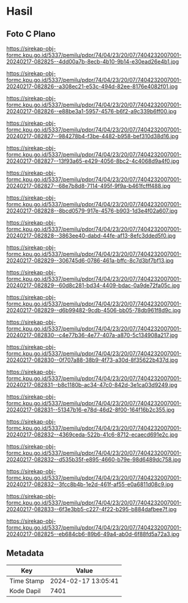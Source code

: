 # Hasil

## Foto C Plano

https://sirekap-obj-formc.kpu.go.id/5337/pemilu/pdpr/74/04/23/20/07/7404232007001-20240217-082825--4dd00a7b-8ecb-4b10-9b14-e30ead26e4b1.jpg

https://sirekap-obj-formc.kpu.go.id/5337/pemilu/pdpr/74/04/23/20/07/7404232007001-20240217-082826--a308ec21-e53c-494d-82ee-8176e4082f01.jpg

https://sirekap-obj-formc.kpu.go.id/5337/pemilu/pdpr/74/04/23/20/07/7404232007001-20240217-082826--e88be3a1-5957-4576-b6f2-a9c339b6ff00.jpg

https://sirekap-obj-formc.kpu.go.id/5337/pemilu/pdpr/74/04/23/20/07/7404232007001-20240217-082827--984278b4-f3be-4482-b958-bef310d38d16.jpg

https://sirekap-obj-formc.kpu.go.id/5337/pemilu/pdpr/74/04/23/20/07/7404232007001-20240217-082827--13f93a65-e429-4056-8bc2-4c4068d9a4f0.jpg

https://sirekap-obj-formc.kpu.go.id/5337/pemilu/pdpr/74/04/23/20/07/7404232007001-20240217-082827--68e7b8d8-7114-495f-9f9a-b461fcfff488.jpg

https://sirekap-obj-formc.kpu.go.id/5337/pemilu/pdpr/74/04/23/20/07/7404232007001-20240217-082828--8bcd0579-917e-4576-b903-1d3e4f02a607.jpg

https://sirekap-obj-formc.kpu.go.id/5337/pemilu/pdpr/74/04/23/20/07/7404232007001-20240217-082828--3863ee40-dabd-44fe-af13-8efc3dded5f0.jpg

https://sirekap-obj-formc.kpu.go.id/5337/pemilu/pdpr/74/04/23/20/07/7404232007001-20240217-082829--306745d6-0786-461a-bffc-8c7d3bf7bf13.jpg

https://sirekap-obj-formc.kpu.go.id/5337/pemilu/pdpr/74/04/23/20/07/7404232007001-20240217-082829--60d8c281-bd34-4409-bdac-0a9de72fa05c.jpg

https://sirekap-obj-formc.kpu.go.id/5337/pemilu/pdpr/74/04/23/20/07/7404232007001-20240217-082829--d6b99482-9cdb-4506-bb05-78db961f8d9c.jpg

https://sirekap-obj-formc.kpu.go.id/5337/pemilu/pdpr/74/04/23/20/07/7404232007001-20240217-082830--c4e77b36-4e77-407a-a870-5c134908a217.jpg

https://sirekap-obj-formc.kpu.go.id/5337/pemilu/pdpr/74/04/23/20/07/7404232007001-20240217-082830--0f707a88-38b9-4f73-a30d-8f35622b437d.jpg

https://sirekap-obj-formc.kpu.go.id/5337/pemilu/pdpr/74/04/23/20/07/7404232007001-20240217-082831--b8c1180b-ac34-47c0-842d-3e1ca03d9249.jpg

https://sirekap-obj-formc.kpu.go.id/5337/pemilu/pdpr/74/04/23/20/07/7404232007001-20240217-082831--51347b16-e78d-46d2-8f00-164f16b2c355.jpg

https://sirekap-obj-formc.kpu.go.id/5337/pemilu/pdpr/74/04/23/20/07/7404232007001-20240217-082832--4369ceda-522b-41c6-8712-ecaecd691e2c.jpg

https://sirekap-obj-formc.kpu.go.id/5337/pemilu/pdpr/74/04/23/20/07/7404232007001-20240217-082832--d535b35f-e895-4660-b79e-98d6489dc758.jpg

https://sirekap-obj-formc.kpu.go.id/5337/pemilu/pdpr/74/04/23/20/07/7404232007001-20240217-082832--3fcc8b4b-1e2d-461f-af55-e0a6811d08c9.jpg

https://sirekap-obj-formc.kpu.go.id/5337/pemilu/pdpr/74/04/23/20/07/7404232007001-20240217-082833--6f3e3bb5-c227-4f22-b295-b884dafbee7f.jpg

https://sirekap-obj-formc.kpu.go.id/5337/pemilu/pdpr/74/04/23/20/07/7404232007001-20240217-082825--eb684cb6-89b6-49a4-ab0d-6f88fd5a72a3.jpg


## Metadata

| Key        | Value               |
| ---------- | ------------------- |
| Time Stamp | 2024-02-17 13:05:41 |
| Kode Dapil | 7401                |



